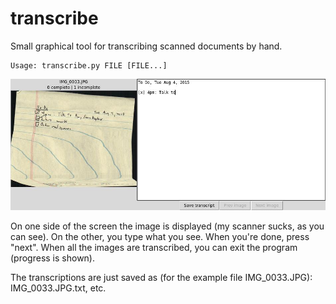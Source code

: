 # transcribe
Small graphical tool for transcribing scanned documents by hand.

```
Usage: transcribe.py FILE [FILE...]
```

![Screenshot of transcribe.py](screenshot.jpg)

On one side of the screen the image is displayed (my scanner sucks, as you can see). On the other, you type what you see. When you're done, press "next". When all the images are transcribed, you can exit the program (progress is shown).

The transcriptions are just saved as (for the example file IMG_0033.JPG): IMG_0033.JPG.txt, etc.
